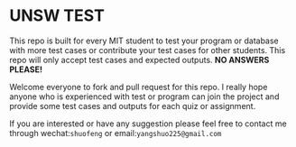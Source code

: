 # UNSW TEST
This repo is built for every MIT student to test your program or database with more test cases or contribute your test cases for other students.
This repo will only accept test cases and expected outputs. **NO ANSWERS PLEASE!**

Welcome everyone to fork and pull request for this repo.
I really hope anyone who is experienced with test or program can join the project and provide some test cases and outputs for each quiz or assignment.

If you are interested or have any suggestion please feel free to contact me through wechat:`shuofeng` or email:`yangshuo225@gmail.com`
